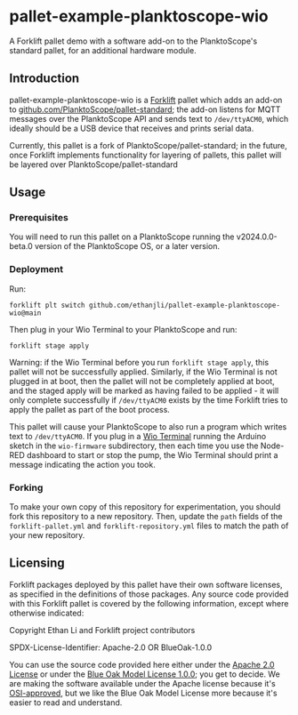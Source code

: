 # pallet-example-planktoscope-wio
A Forklift pallet demo with a software add-on to the PlanktoScope's standard pallet, for an
additional hardware module.

## Introduction

pallet-example-planktoscope-wio is a
[Forklift](https://github.com/ethanjli/pallet-example-planktoscope-wio) pallet which adds an add-on
to [github.com/PlanktoScope/pallet-standard](https://github.com/PlanktoScope/pallet-standard); the
add-on listens for MQTT messages over the PlanktoScope API and sends text to `/dev/ttyACM0`,
which ideally should be a USB device that receives and prints serial data.

Currently, this pallet is a fork of PlanktoScope/pallet-standard; in the future, once
Forklift implements functionality for layering of pallets, this pallet will be layered over
PlanktoScope/pallet-standard

## Usage

### Prerequisites

You will need to run this pallet on a PlanktoScope running the v2024.0.0-beta.0 version of
the PlanktoScope OS, or a later version.

### Deployment

Run:

```
forklift plt switch github.com/ethanjli/pallet-example-planktoscope-wio@main
```

Then plug in your Wio Terminal to your PlanktoScope and run:

```
forklift stage apply
```

Warning: if the Wio Terminal before you run `forklift stage apply`, this pallet will not be
successfully applied. Similarly, if the Wio Terminal is not plugged in at boot, then the pallet will
not be completely applied at boot, and the staged apply will be marked as having failed to be
applied - it will only complete successfully if `/dev/ttyACM0` exists by the time Forklift tries to
apply the pallet as part of the boot process.

This pallet will cause your PlanktoScope to also run a program which writes text to `/dev/ttyACM0`.
If you plug in a [Wio Terminal](https://www.seeedstudio.com/Wio-Terminal-p-4509.html) running the
Arduino sketch in the `wio-firmware` subdirectory, then each time you use the Node-RED dashboard to
start or stop the pump, the Wio Terminal should print a message indicating the action you took.

### Forking

To make your own copy of this repository for experimentation, you should fork this repository to a
new repository. Then, update the `path` fields of the `forklift-pallet.yml` and
`forklift-repository.yml` files to match the path of your new repository.

## Licensing

Forklift packages deployed by this pallet have their own software licenses, as specified in the
definitions of those packages. Any source code provided with this Forklift pallet is covered by the
following information, except where otherwise indicated:

Copyright Ethan Li and Forklift project contributors

SPDX-License-Identifier: Apache-2.0 OR BlueOak-1.0.0

You can use the source code provided here either under the
[Apache 2.0 License](https://www.apache.org/licenses/LICENSE-2.0)
or under the [Blue Oak Model License 1.0.0](https://blueoakcouncil.org/license/1.0.0);
you get to decide. We are making the software available under the Apache license because it's
[OSI-approved](https://writing.kemitchell.com/2019/05/05/Rely-on-OSI.html),
but we like the Blue Oak Model License more because it's easier to read and understand.
